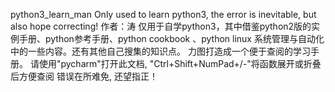 python3_learn_man
Only used to learn python3, the error is inevitable, but also hope correcting!
作者：涛
仅用于自学python3，其中借鉴python2版的实例手册、python参考手册、python cookbook 、python linux 系统管理与自动化 中的一些内容。还有其他自己搜集的知识点。
力图打造成一个便于查阅的学习手册。
请使用"pycharm"打开此文档, "Ctrl+Shift+NumPad+/-"将函数展开或折叠后方便查阅
错误在所难免, 还望指正！
